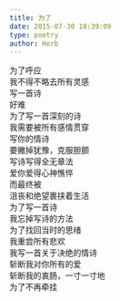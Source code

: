```yaml
---  
title: 为了  
date: 2015-07-30 18:39:09  
type: poetry  
author: Herb    
---  
```

为了呼应  
我不得不略去所有灵感  
写一首诗  
好难    
为了写一首深刻的诗  
我需要被所有感情贯穿  
写你的情诗  
要撇掉犹豫，克服胆颤    
写诗写得全无章法  
爱你爱得心神憔悴  
而最终被  
沮丧和绝望裹挟着生活    
为了写一首诗  
我忘掉写诗的方法  
为了找回当时的思绪  
我重尝所有悲欢    
我写一首关于决绝的情诗  
斩断我对你所有的爱  
斩断我的衷肠，一寸一寸地  
为了不再牵挂